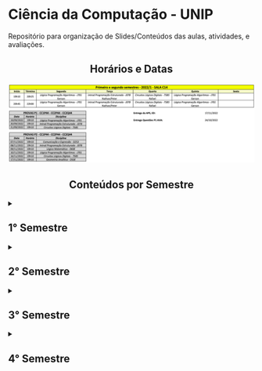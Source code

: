 <h1>Ciência da Computação - UNIP</h1>
<p>Repositório para organização de Slides/Conteúdos das aulas, atividades, e avaliações.</p>

<h2 style="text-align:center">Horários e Datas</h2>
<img src="horarios.png" alt="Horários">

<h2 style="text-align:center">Conteúdos por Semestre</h2>
<details>
<summary><h2>1° Semestre</h2></summary>
  <ul>
    <li><h3>Disciplinas Presenciais</h3></li>
      <ul>
        <li><a href="1° Semestre/Disciplinas Presenciais/Física para Computação - Presencial">Física para Computação</a></li>
        <li><a href="1° Semestre/Disciplinas Presenciais/Interface Humano Computador - Presencial">Interface Humano Computador</a></li>
        <li><a href="1° Semestre/Disciplinas Presenciais/Noções de Direito - Presencial">Noções de Direito</a></li>
        <li><a href="1° Semestre/Disciplinas Presenciais/Programação para Dispositivos Móveis - Presencial">Programação para Dispositivos Móveis</a></li>
        <li><a href="1° Semestre/Disciplinas Presenciais/Programacao Web Responsiva - Presencial">Programacao Web Responsiva</a></li>
      </ul>
    <li><h3>Disciplinas Online - AVA</h3></li>
      <ul>
        <li><a href="1° Semestre/Disciplinas Online - AVA/Interpretação e Produção de Textos - AVA">Interpretação e Produção de Textos</a></li>
        <li><a href="1° Semestre/Disciplinas Online - AVA/Tópicos de Ambiente Web - AVA">Tópicos de Ambiente Web</a></li>
        <li><a href="1° Semestre/Disciplinas Online - AVA/Tópicos de Matemática Aplicada - AVA">Tópicos de Matemática Aplicada</a></li>
      </ul>
    <li><h3>Atividades Práticas Supervisionadas - APS</h3></li>
      <ul>
        <li><a href="1° Semestre/APS">APS 1° Semestre - Sustentabilidade</a></li>
      </ul>
  </ul>
  </details>

  <details>
  <summary><h2>2° Semestre</h2></summary>
   <ul>
    <li><h3>Disciplinas Presenciais</h3></li>
      <ul>
        <li><a href="2° Semestre/Disciplinas Presenciais/Circuitos Lógicos Digitais">Circuitos Lógicos Digitais</a></li>
        <li><a href="2° Semestre/Disciplinas Presenciais/Introdução a Programação Estruturada">Introdução a Programação Estruturada</a></li>
        <li><a href="2° Semestre/Disciplinas Presenciais/Lógica de Programação e Algoritmos">Lógica de Programação e Algoritmos</a></li>
      </ul>
    <li><h3>Disciplinas Online - AVA</h3></li>
      <ul>
        <li><a href="2° Semestre/Disciplinas Online - AVA/Geometria Analítica">Geometria Analítica</a></li>
        <li><a href="2° Semestre/Disciplinas Online - AVA/Lógica Matemática">Lógica Matemática</a></li>
        <li><a href="2° Semestre/Disciplinas Online - AVA/Comunicação e Expressão">Comunicação e Expressão</a></li>
      </ul>
    <li><h3>Atividades Práticas Supervisionadas - APS</h3></li>
      <ul>
        <li><a href="2° Semestre/APS">APS 2° Semestre - Criptografia</a></li>
      </ul>
    </ul>
    </details>

  <details>
  <summary><h2>3° Semestre</h2></summary>
   <ul>
    <li><h3>Disciplinas Presenciais</h3></li>
      <ul>
        <li><a href="3° Semeste/Disciplinas Presenciais/Banco de Dados">Banco de Dados</a></li>
        <li><a href="3° Semeste/Disciplinas Presenciais/LPOO - Linguagem de Programação Orientada a Objeto">LPOO - Linguagem de Programação Orientada a Objeto</a></li>
      </ul>
    <li><h3>Disciplinas Online - AVA</h3></li>
      <ul>
        <li><a href="3° Semeste/Disciplinas Online - AVA/Estatística e Probabilidade">Estatística e Probabilidade</a></li>
        <li><a href="3° Semeste/Disciplinas Online - AVA/Homem e Sociedade">Homem e Sociedade</a></li>
        <li><a href="3° Semeste/Disciplinas Online - AVA/Paradigmas de Linguagens">Paradigmas de Linguagens</a></li>
      </ul>
    <li><h3>Atividades Práticas Supervisionadas - APS</h3></li>
      <ul>
        <li><a href="3° Semeste/APS">APS 3° Semestre - EcoRunner - Jogo em Java</a></li>
      </ul>
    </ul>
  </details>

  <details>
  <summary><h2>4° Semestre</h2></summary>
   <ul>
    <li><h3>Disciplinas Presenciais</h3></li>
      <ul>
        <li><a href="4° Semestre/Disciplinas Presenciais/Estrutura de Dados">Estrutura de Dados</a></li>
        <li><a href="4° Semestre/Disciplinas Presenciais/Linguagem de Programação de Banco de Dados">Linguagem de Programação de Banco de Dados</a></li>
      </ul>
    <li><h3>Disciplinas Online - AVA</h3></li>
      <ul>
        <li><a href="4° Semestre/Disciplinas Online - AVA/Ciências Sociais">Ciências Sociais</a></li>
      </ul>
    <li><h3>Atividades Práticas Supervisionadas - APS</h3></li>
      <ul>
        <li><a href="4° Semeste/APS">APS 4° Semestre - Breve</a></li>
      </ul>
    </ul>
 </details>
